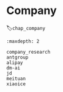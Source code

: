 # Company
:label:`chap_company`
​

```toc
:maxdepth: 2

company_research
antgroup
alipay
dm-ai
jd
meituan
xiaoice
```
